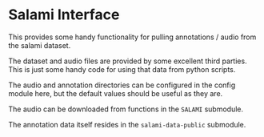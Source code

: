Salami Interface
===

This provides some handy functionality for pulling annotations / audio from the salami dataset.

The dataset and audio files are provided by some excellent third parties. This is just some handy code for using that data from python scripts.

The audio and annotation directories can be configured in the config module here, but the default values should be useful as they are.

The audio can be downloaded from functions in the `SALAMI` submodule.

The annotation data itself resides in the `salami-data-public` submodule.
